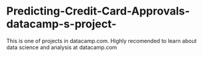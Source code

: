 # Predicting-Credit-Card-Approvals-datacamp-s-project-
This is one of projects in datacamp.com. Highly recomended to learn about data science and analysis at datacamp.com
